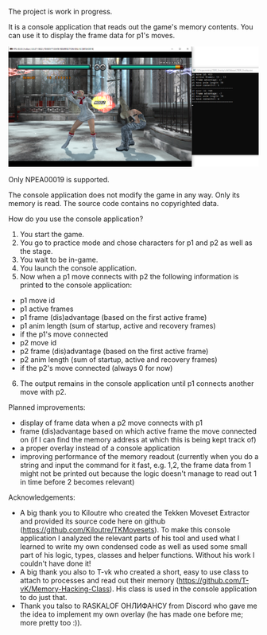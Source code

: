 The project is work in progress.

It is a console application that reads out the game's memory contents. You can use it to display the frame data for p1's moves.

![Screenshot](https://github.com/enigma8723/t5dr_overlay/blob/main/Screenshot.png)

Only NPEA00019 is supported.

The console application does not modify the game in any way. Only its memory is read.
The source code contains no copyrighted data.

How do you use the console application?

1. You start the game.
2. You go to practice mode and chose characters for p1 and p2 as well as the stage.
3. You wait to be in-game.
4. You launch the console application.
5. Now when a p1 move connects with p2 the following information is printed to the console application:
- p1 move id
- p1 active frames
- p1 frame (dis)advantage (based on the first active frame)
- p1 anim length (sum of startup, active and recovery frames)
- if the p1's move connected
- p2 move id
- p2 frame (dis)advantage (based on the first active frame)
- p2 anim length (sum of startup, active and recovery frames)
- if the p2's move connected (always 0 for now)
6. The output remains in the console application until p1 connects another move with p2.

Planned improvements:
- display of frame data when a p2 move connects with p1
- frame (dis)advantage based on which active frame the move connected on (if I can find the memory address at which this is being kept track of)
- a proper overlay instead of a console application
- improving performance of the memory readout (currently when you do a string and input the command for it fast, e.g. 1,2, the frame data from 1 might not be printed out because the logic doesn't manage to read out 1 in time before 2 becomes relevant)


Acknowledgements:
- A big thank you to Kiloutre who created the Tekken Moveset Extractor and provided its source code here on github (https://github.com/Kiloutre/TKMovesets). To make this console application I analyzed the relevant parts of his tool and used what I learned to write my own condensed code as well as used some small part of his logic, types, classes and helper functions.
  Without his work I couldn't have done it!
- A big thank you also to T-vk who created a short, easy to use class to attach to processes and read out their memory (https://github.com/T-vK/Memory-Hacking-Class). His class is used in the console application to do just that.
- Thank you talso to RASKALOF ОНЛИФАНСУ from Discord who gave me the idea to implement my own overlay (he has made one before me; more pretty too :)).
